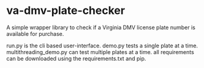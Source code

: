 # va-dmv-plate-checker
A simple wrapper library to check if a Virginia DMV license plate number is available for purchase.

run.py is the cli based user-interface.
demo.py tests a single plate at a time.
multithreading_demo.py can test multiple plates at a time.
all requirements can be downloaded using the requirements.txt and pip.
